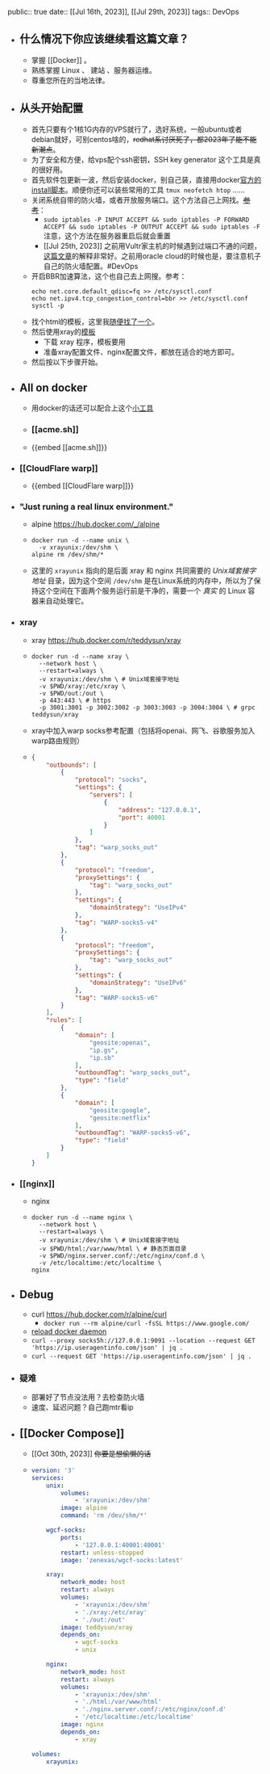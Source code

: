 public::  true
date:: [[Jul 16th, 2023]], [[Jul 29th, 2023]] 
tags:: DevOps

- ## 什么情况下你应该继续看这篇文章？
	- 掌握 [[Docker]] 。
	- 熟练掌握 Linux 、 建站 、服务器运维。
	- 尊重您所在的当地法律。
- ## 从头开始配置
	- 首先只要有个1核1G内存的VPS就行了，选好系统，一般ubuntu或者debian就好，可别centos啥的，~~redhat系讨厌死了，都2023年了能不能新潮点~~。
	- 为了安全和方便，给vps配个ssh密钥，SSH key generator 这个工具是真的很好用。
	- 首先软件包更新一波，然后安装docker，别自己装，直接用docker[官方的install脚本](https://github.com/docker/docker-install)。顺便你还可以装些常用的工具 `tmux neofetch htop` ……
	- 关闭系统自带的防火墙，或者开放服务端口。这个方法自己上网找。~~[参考](https://isedu.top/index.php/archives/33/)~~：
		- `sudo iptables -P INPUT ACCEPT && sudo iptables -P FORWARD ACCEPT && sudo iptables -P OUTPUT ACCEPT && sudo iptables -F` 注意，这个方法在服务器重启后就会重置
		- [[Jul 25th, 2023]] 之前用Vultr家主机的时候遇到过端口不通的问题，[这篇文章](https://macgeeker.com/linux/vultr-config/)的解释非常好。之前用oracle cloud的时候也是，要注意机子自己的防火墙配置。#DevOps
	- 开启BBR加速算法，这个也自己去上网搜。参考：
	  ```shell
	  echo net.core.default_qdisc=fq >> /etc/sysctl.conf
	  echo net.ipv4.tcp_congestion_control=bbr >> /etc/sysctl.conf
	  sysctl -p
	  ```
	- 找个html的模板，这里我[随便找了一个](https://github.com/kuzan-ux/Anime-world)。
	- 然后使用xray的[模板](https://github.com/XTLS/Xray-examples)
		- 下载 xray 程序，模板要用
		- 准备xray配置文件、nginx配置文件，都放在适合的地方即可。
	- 然后按以下步骤开始。
- ## All on docker
	- 用docker的话还可以配合上这个[小工具](https://github.com/jesseduffield/lazydocker)
	- ### [[acme.sh]]
	- {{embed [[acme.sh]]}}
- ### [[CloudFlare warp]]
	- {{embed [[CloudFlare warp]]}}
- ### "Just runing a real linux environment."
	- alpine https://hub.docker.com/_/alpine
	- ```shell
	  docker run -d --name unix \
	    -v xrayunix:/dev/shm \
	  alpine rm /dev/shm/*
	  ```
	- 这里的 `xrayunix` 指向的是后面 xray 和 nginx 共同需要的 _Unix域套接字地址_ 目录，因为这个空间 `/dev/shm` 是在Linux系统的内存中，所以为了保持这个空间在下面两个服务运行前是干净的，需要一个 _真实_ 的 Linux 容器来自动处理它。
- ### xray
	- xray https://hub.docker.com/r/teddysun/xray
	- ```shell
	  docker run -d --name xray \
	    --network host \
	    --restart=always \
	    -v xrayunix:/dev/shm \ # Unix域套接字地址
	    -v $PWD/xray:/etc/xray \
	    -v $PWD/out:/out \
	    -p 443:443 \ # https
	    -p 3001:3001 -p 3002:3002 -p 3003:3003 -p 3004:3004 \ # grpc
	  teddysun/xray
	  ```
	- xray中加入warp socks参考配置（包括将openai、网飞、谷歌服务加入warp路由规则）
	- ```json
	  {
	      "outbounds": [
	          {
	              "protocol": "socks",
	              "settings": {
	                  "servers": [
	                      {
	                          "address": "127.0.0.1",
	                          "port": 40001
	                      }
	                  ]
	              },
	              "tag": "warp_socks_out"
	          },
	          {
	              "protocol": "freedom",
	              "proxySettings": {
	                  "tag": "warp_socks_out"
	              },
	              "settings": {
	                  "domainStrategy": "UseIPv4"
	              },
	              "tag": "WARP-socks5-v4"
	          },
	          {
	              "protocol": "freedom",
	              "proxySettings": {
	                  "tag": "warp_socks_out"
	              },
	              "settings": {
	                  "domainStrategy": "UseIPv6"
	              },
	              "tag": "WARP-socks5-v6"
	          }
	      ],
	      "rules": [
	          {
	              "domain": [
	                  "geosite:openai",
	                  "ip.gs",
	                  "ip.sb"
	              ],
	              "outboundTag": "warp_socks_out",
	              "type": "field"
	          },
	          {
	              "domain": [
	                  "geosite:google",
	                  "geosite:netflix"
	              ],
	              "outboundTag": "WARP-socks5-v6",
	              "type": "field"
	          }
	      ]
	  }
	  
	  ```
- ### [[nginx]]
	- nginx
	- ```shell
	  docker run -d --name nginx \
	    --network host \
	    --restart=always \
	    -v xrayunix:/dev/shm \ # Unix域套接字地址
	    -v $PWD/html:/var/www/html \ # 静态页面目录
	    -v $PWD/nginx.server.conf/:/etc/nginx/conf.d \
	    -v /etc/localtime:/etc/localtime \
	  nginx
	  ```
- ## Debug
	- curl https://hub.docker.com/r/alpine/curl
		- `docker run --rm alpine/curl -fsSL https://www.google.com/`
	- [reload docker daemon](https://docs.docker.com/config/daemon/systemd/)
	- `curl --proxy socks5h://127.0.0.1:9091 --location --request GET 'https://ip.useragentinfo.com/json' | jq .`
	- `curl --request GET 'https://ip.useragentinfo.com/json' | jq .`
- ### 疑难
	- 部署好了节点没法用？去检查防火墙
	- 速度、延迟问题？自己跑mtr看ip
- ## [[Docker Compose]]
	- [[Oct 30th, 2023]] ~~你要是想偷懒的话~~
	- ```yaml
	  version: '3'
	  services:
	      unix:
	          volumes:
	              - 'xrayunix:/dev/shm'
	          image: alpine
	          command: 'rm /dev/shm/*'
	  
	      wgcf-socks:
	          ports:
	              - '127.0.0.1:40001:40001'
	          restart: unless-stopped
	          image: 'zenexas/wgcf-socks:latest'
	  
	      xray:
	          network_mode: host
	          restart: always
	          volumes:
	              - 'xrayunix:/dev/shm'
	              - './xray:/etc/xray'
	              - './out:/out'
	          image: teddysun/xray
	          depends_on:
	              - wgcf-socks
	              - unix
	  
	      nginx:
	          network_mode: host
	          restart: always
	          volumes:
	              - 'xrayunix:/dev/shm'
	              - './html:/var/www/html'
	              - './nginx.server.conf/:/etc/nginx/conf.d'
	              - '/etc/localtime:/etc/localtime'
	          image: nginx
	          depends_on:
	              - xray
	  
	  volumes:
	      xrayunix:
	  
	  ```